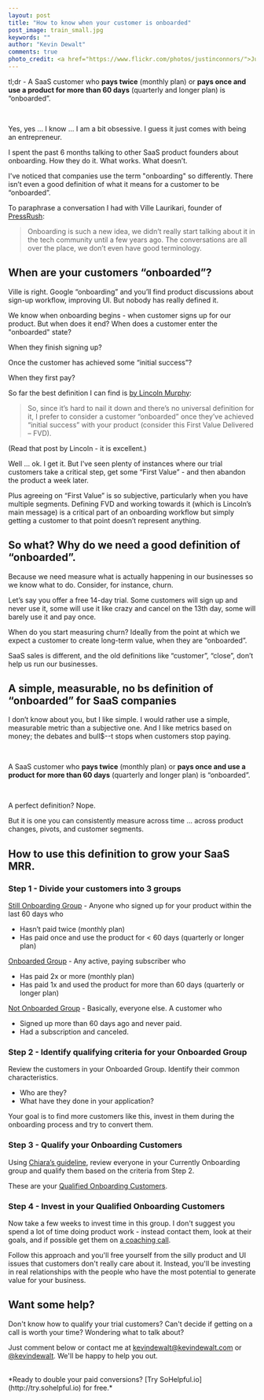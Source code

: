 ```yaml
---
layout: post
title: "How to know when your customer is onboarded"
post_image: train_small.jpg
keywords: ""
author: "Kevin Dewalt"
comments: true
photo_credit: <a href="https://www.flickr.com/photos/justinconnors/">Justin Connors</a>
---
```

tl;dr - A SaaS customer who **pays twice** (monthly plan) or **pays once and use a product for more than 60 days** (quarterly and longer plan) is “onboarded”.

<br>

 Yes, yes ... I know ... I am a bit obsessive. I guess it just comes with being an entrepreneur.

I spent the past 6 months talking to other SaaS product founders about onboarding. How they do it. What works. What doesn’t.

I've noticed that companies use the term "onboarding" so differently. There isn’t even a good definition of what it means for a customer to be “onboarded”.

To paraphrase a conversation I had with Ville Laurikari, founder of [PressRush](https://www.pressrush.com/):

> Onboarding is such a new idea, we didn’t really start talking about it in the tech community until a few years ago. The conversations are all over the place, we don’t even have good terminology.

## When are your customers “onboarded”?

Ville is right. Google “onboarding” and you’ll find product discussions about sign-up workflow, improving UI. But nobody has really defined it.

We know when onboarding begins - when customer signs up for our product. But when does it end? When does a customer enter the "onboarded" state?

When they finish signing up?

Once the customer has achieved some “initial success”?

When they first pay?

So far the best definition I can find is [by Lincoln Murphy](http://sixteenventures.com/customer-onboarding):

> So, since it’s hard to nail it down and there’s no universal definition for it, I prefer to consider a customer “onboarded” once they’ve achieved “initial success” with your product (consider this First Value Delivered – FVD).

(Read that post by Lincoln - it is excellent.)

Well … ok. I get it. But I've seen plenty of instances where our trial customers take a critical step, get some “First Value” - and then abandon the product a week later.

Plus agreeing on “First Value” is so subjective, particularly when you have multiple segments. Defining FVD and working towards it (which is Lincoln’s main message) is a critical part of an onboarding workflow but simply getting a customer to that point doesn’t represent anything.

## So what? Why do we need a good definition of “onboarded”.

Because we need measure what is actually happening in our businesses so we know what to do. Consider, for instance, churn.

Let’s say you offer a free 14-day trial. Some customers will sign up and never use it, some will use it like crazy and cancel on the 13th day, some will barely use it and pay once.

When do you start measuring churn?  Ideally from the point at which we expect a customer to create long-term value, when they are “onboarded”.

SaaS sales is different, and the old definitions like “customer”, “close”, don’t help us run our businesses.

## A simple, measurable, no bs definition of “onboarded” for SaaS companies

I don’t know about you, but I like simple. I would rather use a simple, measurable metric than a subjective one. And I like metrics based on money; the debates and bull$--t stops when customers stop paying.

<br>

A SaaS customer who <strong>pays twice</strong> (monthly plan) or **pays once and use a product for more than 60 days** (quarterly and longer plan) is “onboarded”.

<br>

A perfect definition? Nope.

But it is one you can consistently measure across time … across product changes, pivots, and customer segments.

## How to use this definition to grow your SaaS MRR.

### Step 1 - Divide your customers into 3 groups

<u>Still Onboarding Group</u> - Anyone who signed up for your product within the last 60 days who

* Hasn’t paid twice (monthly plan)
* Has paid once and use the product for < 60 days (quarterly or longer plan)

<u>Onboarded Group</u> - Any active, paying subscriber who

* Has paid 2x or more (monthly plan)
* Has paid 1x and used the product for more than 60 days (quarterly or longer plan)

<u>Not Onboarded Group</u> - Basically, everyone else. A customer who

* Signed up more than 60 days ago and never paid.
* Had a subscription and canceled.

### Step 2 - Identify qualifying criteria for your Onboarded Group

Review the customers in your Onboarded Group. Identify their common characteristics.

* Who are they?
* What have they done in your application?

Your goal is to find more customers like this, invest in them during the onboarding process and try to convert them.

### Step 3 - Qualify your Onboarding Customers

Using [Chiara’s guideline]({{site.blogurl}}/qualify), review everyone in your Currently Onboarding group and qualify them based on the criteria from Step 2.

These are your <u>Qualified Onboarding Customers</u>.

### Step 4 - Invest in your Qualified Onboarding Customers

Now take a few weeks to invest time in this group. I don't suggest you spend a lot of time doing product work - instead contact them, look at their goals, and if possible get them on [a coaching call]({{site.blogurl}}/hire-coaches-to-do-saas-onboarding/).

Follow this approach and you'll free yourself from the silly product and UI issues that customers don't really care about it. Instead, you'll be investing in real relationships with the people who have the most potential to generate value for your business.

## Want some help?

Don't know how to qualify your trial customers? Can't decide if getting on a call is worth your time? Wondering what to talk about?

Just comment below or contact me at kevindewalt@kevindewalt.com or [@kevindewalt](http://twitter.com/kevindewalt).  We'll be happy to help you out.

<br>
*Ready to double your paid conversions? [Try SoHelpful.io](http://try.sohelpful.io) for free.*